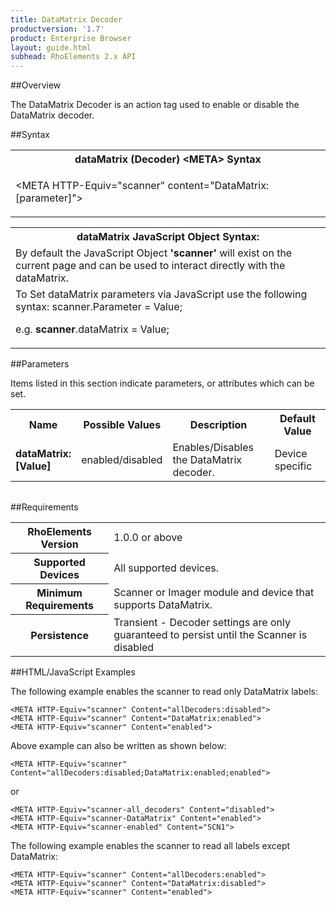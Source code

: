 ```yaml
---
title: DataMatrix Decoder
productversion: '1.7'
product: Enterprise Browser
layout: guide.html
subhead: RhoElements 2.x API
---
```


##Overview

The DataMatrix Decoder is an action tag used to enable or disable the DataMatrix decoder.

##Syntax

<table class="re-table"><tr><th class="tableHeading">dataMatrix (Decoder) &lt;META&gt; Syntax
</th></tr><tr><td class="clsSyntaxCells clsOddRow"><p>&lt;META HTTP-Equiv="scanner" content="DataMatrix:[parameter]"&gt;</p></td></tr></table>
<table class="re-table"><tr><th class="tableHeading">dataMatrix JavaScript Object Syntax:</th></tr><tr><td class="clsSyntaxCells clsOddRow">
By default the JavaScript Object <b>'scanner'</b> will exist on the current page and can be used to interact directly with the dataMatrix.
</td></tr><tr><td class="clsSyntaxCells clsEvenRow">
To Set dataMatrix parameters via JavaScript use the following syntax: scanner.Parameter = Value;
<P />e.g. <b>scanner</b>.dataMatrix = Value;
</td></tr></table>

##Parameters


Items listed in this section indicate parameters, or attributes which can be set.
<table class="re-table"><col width="20%" /><col width="20%" /><col width="38%" /><col width="22%" /><tr><th class="tableHeading">Name</th><th class="tableHeading">Possible Values</th><th class="tableHeading">Description</th><th class="tableHeading">Default Value</th></tr><tr><td class="clsSyntaxCells clsOddRow"><b>dataMatrix:[Value]
</b></td><td class="clsSyntaxCells clsOddRow">enabled/disabled</td><td class="clsSyntaxCells clsOddRow">Enables/Disables the DataMatrix decoder.</td><td class="clsSyntaxCells clsOddRow">Device specific</td></tr></table>
<table class="re-table"><col width="78%" /><col width="8%" /><col width="1%" /><col width="5%" /><col width="1%" /><col width="5%" /><col width="2%" /></table>





##Requirements

<table class="re-table"><tr><th class="tableHeading">RhoElements Version</th><td class="clsSyntaxCell clsEvenRow">1.0.0 or above
</td></tr><tr><th class="tableHeading">Supported Devices</th><td class="clsSyntaxCell clsOddRow">All supported devices.</td></tr><tr><th class="tableHeading">Minimum Requirements</th><td class="clsSyntaxCell clsOddRow">Scanner or Imager module and device that supports DataMatrix.</td></tr><tr><th class="tableHeading">Persistence</th><td class="clsSyntaxCell clsEvenRow">Transient - Decoder settings are only guaranteed to persist until the Scanner is disabled</td></tr></table>


##HTML/JavaScript Examples

The following example enables the scanner to read only DataMatrix labels:

	<META HTTP-Equiv="scanner" Content="allDecoders:disabled">
	<META HTTP-Equiv="scanner" Content="DataMatrix:enabled">
	<META HTTP-Equiv="scanner" Content="enabled">
	
Above example can also be written as shown below:

	<META HTTP-Equiv="scanner" Content="allDecoders:disabled;DataMatrix:enabled;enabled">
	
or

	<META HTTP-Equiv="scanner-all_decoders" Content="disabled">
	<META HTTP-Equiv="scanner-DataMatrix" Content="enabled">
	<META HTTP-Equiv="scanner-enabled" Content="SCN1">
	
The following example enables the scanner to read all labels except DataMatrix:

	<META HTTP-Equiv="scanner" Content="allDecoders:enabled">
	<META HTTP-Equiv="scanner" Content="DataMatrix:disabled">
	<META HTTP-Equiv="scanner" Content="enabled">
	





